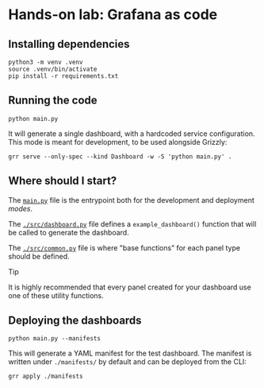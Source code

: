 # Hands-on lab: Grafana as code

## Installing dependencies

```shell
python3 -m venv .venv
source .venv/bin/activate
pip install -r requirements.txt
```

## Running the code

```shell
python main.py
```

It will generate a single dashboard, with a hardcoded service configuration.
This mode is meant for development, to be used alongside Grizzly:

```shell
grr serve --only-spec --kind Dashboard -w -S 'python main.py' .
```

## Where should I start?

The [`main.py`](./main.py) file is the entrypoint both for the development and
deployment *modes*.

The [`./src/dashboard.py`](./src/dashboard.py) file defines a `example_dashboard()`
function that will be called to generate the dashboard.

The [`./src/common.py`](./src/common.py) file is where "base functions" for each panel type should be defined.

> [!TIP]
> It is highly recommended that every panel created for your dashboard use one
> of these utility functions.

## Deploying the dashboards

```shell
python main.py --manifests
```

This will generate a YAML manifest for the test dashboard.
The manifest is written under `./manifests/` by default and can be deployed
from the CLI:

```shell
grr apply ./manifests
```
